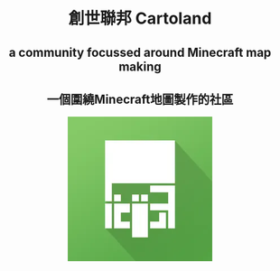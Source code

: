 <center>
<h1>創世聯邦 Cartoland</h1>
<h2>a community focussed around Minecraft map making</h2>
<h2>一個圍繞Minecraft地圖製作的社區</h2>
<img src="https://raw.githubusercontent.com/Cartoland/.github/main/img/icon.png">
</center>